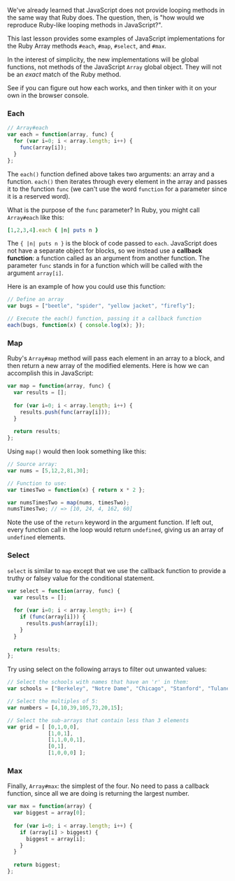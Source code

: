 We've already learned that JavaScript does not provide looping methods in the same way that Ruby does. The question, then, is "how would we reproduce Ruby-like looping methods in JavaScript?".

This last lesson provides some examples of JavaScript implementations for the Ruby Array methods `#each`, `#map`, `#select`, and `#max`.  

In the interest of simplicity, the new implementations will be global functions, not methods of the JavaScript `Array` global object.  They will not be an *exact* match of the Ruby method. 

See if you can figure out how each works, and then tinker with it on your own in the browser console.

### Each

```javascript
// Array#each
var each = function(array, func) {
  for (var i=0; i < array.length; i++) {
    func(array[i]);
  }
};
```

The `each()` function defined above takes two arguments: an array and a function.  `each()` then iterates through every element in the array and passes it to the function `func` (we can't use the word `function` for a parameter since it is a reserved word).

What is the purpose of the `func` parameter?  In Ruby, you might call `Array#each` like this:

```ruby
[1,2,3,4].each { |n| puts n }
```

The `{ |n| puts n }` is the block of code passed to `each`.  JavaScript does not have a separate object for blocks, so we instead use a **callback function**: a function called as an argument from another function.  The parameter `func` stands in for a function which will be called with the argument `array[i]`.  

Here is an example of how you could use this function:

```javascript
// Define an array
var bugs = ["beetle", "spider", "yellow jacket", "firefly"];

// Execute the each() function, passing it a callback function
each(bugs, function(x) { console.log(x); });
```

### Map

Ruby's `Array#map` method will pass each element in an array to a block, and then return a new array of the modified elements.  Here is how we can accomplish this in JavaScript:

```javascript
var map = function(array, func) {
  var results = [];
  
  for (var i=0; i < array.length; i++) {
    results.push(func(array[i]));
  }
  
  return results;
};
```

Using `map()` would then look something like this:

```javascript
// Source array:
var nums = [5,12,2,81,30];

// Function to use:
var timesTwo = function(x) { return x * 2 };

var numsTimesTwo = map(nums, timesTwo);
numsTimesTwo; // => [10, 24, 4, 162, 60]
```

Note the use of the `return` keyword in the argument function.  If left out, every function call in the loop would  return `undefined`, giving us an array of `undefined` elements.

### Select

`select` is similar to `map` except that we use the callback function to provide a truthy or falsey value for the conditional statement.

```javascript
var select = function(array, func) {
  var results = [];
  
  for (var i=0; i < array.length; i++) {
    if (func(array[i])) {
      results.push(array[i]);
    }
  }
  
  return results;
};
```

Try using select on the following arrays to filter out unwanted values:

```javascript
// Select the schools with names that have an 'r' in them:
var schools = ["Berkeley", "Notre Dame", "Chicago", "Stanford", "Tulane"];

// Select the multiples of 5:
var numbers = [4,10,39,105,73,20,15];

// Select the sub-arrays that contain less than 3 elements
var grid = [ [0,1,0,0],
             [1,0,1],
             [1,1,0,0,1],
             [0,1],
             [1,0,0,0] ];
```
### Max

Finally, `Array#max`: the simplest of the four.  No need to pass a callback function, since all we are doing is returning the largest number.

```javascript
var max = function(array) {
  var biggest = array[0];
  
  for (var i=0; i < array.length; i++) {
    if (array[i] > biggest) {
      biggest = array[i];
    }
  }
  
  return biggest;
};
```